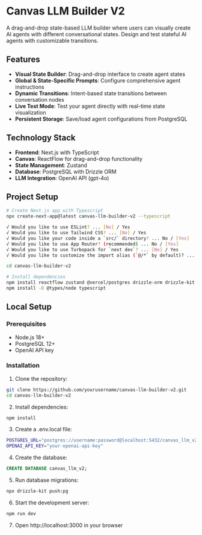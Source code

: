 # Canvas LLM Builder V2

A drag-and-drop state-based LLM builder where users can visually create AI agents with different conversational states. Design and test stateful AI agents with customizable transitions.

## Features

- **Visual State Builder**: Drag-and-drop interface to create agent states
- **Global & State-Specific Prompts**: Configure comprehensive agent instructions
- **Dynamic Transitions**: Intent-based state transitions between conversation nodes
- **Live Test Mode**: Test your agent directly with real-time state visualization
- **Persistent Storage**: Save/load agent configurations from PostgreSQL

## Technology Stack

- **Frontend**: Next.js with TypeScript
- **Canvas**: ReactFlow for drag-and-drop functionality
- **State Management**: Zustand
- **Database**: PostgreSQL with Drizzle ORM
- **LLM Integration**: OpenAI API (gpt-4o)

## Project Setup

```bash
# Create Next.js app with Typescript
npx create-next-app@latest canvas-llm-builder-v2 --typescript

√ Would you like to use ESLint? ... [No] / Yes
√ Would you like to use Tailwind CSS? ... [No] / Yes
√ Would you like your code inside a `src/` directory? ... No / [Yes]
√ Would you like to use App Router? (recommended) ... No / [Yes]
√ Would you like to use Turbopack for `next dev`? ... [No] / Yes
√ Would you like to customize the import alias (`@/*` by default)? ... [No] / Yes

cd canvas-llm-builder-v2

# Install dependencies
npm install reactflow zustand @vercel/postgres drizzle-orm drizzle-kit openai
npm install -D @types/node typescript
```

## Local Setup

### Prerequisites

- Node.js 18+
- PostgreSQL 12+
- OpenAI API key

### Installation

1. Clone the repository:

```bash
git clone https://github.com/yourusername/canvas-llm-builder-v2.git
cd canvas-llm-builder-v2
```

2. Install dependencies:

```bash
npm install
```

3. Create a .env.local file:

```bash
POSTGRES_URL="postgres://username:password@localhost:5432/canvas_llm_v2"
OPENAI_API_KEY="your-openai-api-key"
```

4. Create the database:

```sql
CREATE DATABASE canvas_llm_v2;
```

5. Run database migrations:

```bash
npx drizzle-kit push:pg
```

6. Start the development server:

```bash
npm run dev
```

7. Open http://localhost:3000 in your browser
